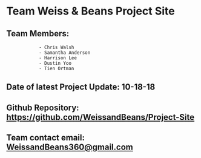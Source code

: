 # Team Weiss & Beans Project Site

## Team Members:
                - Chris Walsh
                - Samantha Anderson
                - Harrison Lee
                - Dustin Yoo
                - Tien Ortman


## Date of latest Project Update: 10-18-18

## Github Repository: https://github.com/WeissandBeans/Project-Site

## Team contact email: WeissandBeans360@gmail.com
